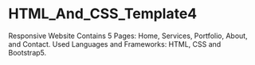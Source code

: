 # HTML_And_CSS_Template4
Responsive Website Contains 5 Pages: Home, Services, Portfolio, About, and Contact.
Used Languages and Frameworks: HTML, CSS and Bootstrap5.
